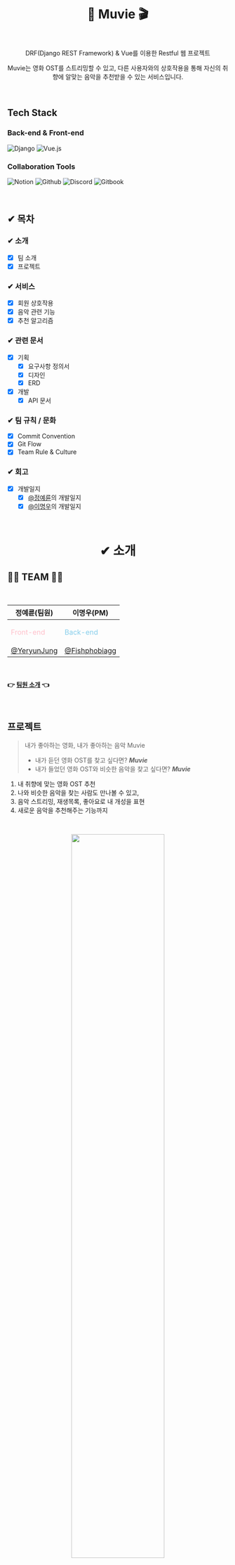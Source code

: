 <h1 align="center">🎵 Muvie 🎬</h1>
<br>
<p align="center">DRF(Django REST Framework) & Vue를 이용한 Restful 웹 프로젝트</p>
<p align="center"><a>Muvie</a>는 영화 OST를 스트리밍할 수 있고, 다른 사용자와의 상호작용을 통해 자신의 취향에 알맞는 음악을 추천받을 수 있는 서비스입니다.</p>

<br>

## Tech Stack

### Back-end & Front-end
![Django](https://img.shields.io/badge/Django-092E20.svg?&style=for-the-badge&logo=Django&logoColor=#092E20)
![Vue.js](https://img.shields.io/badge/Vue.js-4FC08D.svg?&style=for-the-badge&logo=Vue.js&logoColor=092E20)

### Collaboration Tools
![Notion](https://img.shields.io/badge/Notion-000000.svg?&style=for-the-badge&logo=Notion&logoColor=로고색상)
![Github](https://img.shields.io/badge/Github-181717.svg?&style=for-the-badge&logo=Github&logoColor=로고색상)
![Discord](https://img.shields.io/badge/Discord-5865F2.svg?&style=for-the-badge&logo=Discord&logoColor=092E20)
![Gitbook](https://img.shields.io/badge/Gitbook-3884FF.svg?&style=for-the-badge&logo=Gitbook&logoColor=092E20)

<br>

## ✔ 목차

### ✔︎ 소개
  - [X] 팀 소개
  - [X] 프로젝트
### ✔︎ 서비스
  - [X] 회원 상호작용
  - [X] 음악 관련 기능
  - [X] 추천 알고리즘
### ✔︎ 관련 문서
  - [X] 기획
    - [X] 요구사항 정의서
    - [X] 디자인
    - [X] ERD
  - [X] 개발
    - [X] API 문서

### ✔︎ 팀 규칙 / 문화
  - [X] Commit Convention
  - [X] Git Flow
  - [X] Team Rule & Culture

### ✔︎ 회고
  - [X] 개발일지
    - [X] [@정예륜](https://github.com/YeryunJung)의 개발일지
    - [X] [@이명우](https://github.com/Fishphobiagg)의 개발일지

<br>
<h1 align="center">✔ 소개</h1>

## 👩‍💻 TEAM 🧑‍💻
<br>

| 정예륜(팀원) | 이명우(PM) |
| --- | --- |
| <p align="left" style="color:pink">Front-end</p> | <p align="left" style="color:skyblue">Back-end</p> |
| [@YeryunJung](https://github.com/YeryunJung) | [@Fishphobiagg](https://github.com/Fishphobiagg) |
<br>

#### 👉 [팀원 소개](https://perfect-bluebell-dba.notion.site/Member-2eaf53660b9f47638c0edc7a2e63f147) 👈

<br>

## 프로젝트
> 내가 좋아하는 영화, 내가 좋아하는 음악 Muvie
> * 내가 듣던 영화 OST를 찾고 싶다면? ***Muvie***
> * 내가 들었던 영화 OST와 비슷한 음악을 찾고 싶다면? ***Muvie***
1. 내 취향에 맞는 영화 OST 추천
2. 나와 비슷한 음악을 찾는 사람도 만나볼 수 있고,
3. 음악 스트리밍, 재생목록, 좋아요로 내 개성을 표현
3. 새로운 음악을 추천해주는 기능까지

<br>

<p align="center"> <img src="./img/main2.gif" width="65%"/></p>


<br>
<h1 align="center">🚀 서비스
<br>
<p align="center">Muvie 기능 소개 + 핵심 알고리즘에 대한 설명
</p>
</h2>


### 1️⃣ 회원 상호작용

#### 팔로우/언팔로우/프로필 조회

> 유저 간 팔로우 및 언팔로우가 가능합니다. 또 유저 프로필 조회를 통해 상대방의 팔로워, 팔로잉, 좋아요 목록, 플레이리스트까지 확인할 수 있습니다.
<p align="center"> <img src="./img/profile.gif" width="65%"/></p>

<br>

### 2️⃣ 음악 관련 기능
#### 좋아요/스트리밍/플레이리스트

> 자신이 좋아하는 음악에 대한 좋아요 기능을 이용할 수 있습니다. 또한 음악을 스트리밍 할 수 있으며 플레이리스트에 추가해둘 수도 있습니다.
<p align="center"> <img src="./img/music.gif" width="65%"/></p>

<br>

### 3️⃣ 추천 알고리즘
사용자 입력 취향 노래 기반 추천/유사 사용자 추천/최근 이용 동향 기반 추천

> 메인 페이지에서 이용자의 취향 및 행동에 따른 노래를 추천받을 수 있습니다. 추천 알고리즘은 총 세 가지입니다.

👉 [추천 알고리즘 상세 설명](https://www.notion.so/Recommendation-algorithms-aca53ba69dac448292604dc6aff46721?pvs=4) 👈

<br>

## 관련 문서
<br>

### ✒ 기획 

#### [ERD](https://github.com/Fishphobiagg/Muvie/wiki/ERD)
#### [요구사항 정의서](https://perfect-bluebell-dba.notion.site/1e54ff56a7a34de8b57aca5876a0b84b)
#### [디자인](https://youtu.be/p1cE9T0CFCQ)

### 🛠 개발

#### [API문서](https://perfect-bluebell-dba.notion.site/API-guide-02deb57303b2493b9cdf224d3604fac8)



## 팀 규칙 / 문화

### Commit Convention

  | Type 키워드 | 사용 시점 |
| --- | --- |
| feat | 새로운 기능 추가 |
| fix | 버그 수정 |
| docs | 문서 수정 |
| style | 코드 스타일 변경 (코드 포매팅, 세미콜론 누락 등)기능 수정이 없는 경우 |
| refactor | 코드 리팩토링 |
| chore | 빌드 업무 수정, 패키지 매니저 수정 (gitignore 수정 등) |

### git flow

| 브랜치명 | 구분 | 설명 | 비고 |
| --- | --- | --- | --- |
| master | 유지 브랜치 | - 기본 브랜치 - 언제든지 배포 가능한 형태 유지 |  |
| dev | 보조 브랜치 | - feature가 모이는 통합 테스트 브랜치
- 테스트 완료 후 master로 머지
- 소스 프리징을 해결하기 위한 브랜치 | feature에서 여기로 풀리퀘스트 요청
여기서 모두 통합 후 마지막에 master로 풀리퀘스트 요청 |
| feature | 보조 브랜치 | - 기능 단위 개발 브랜치
- feature에서 개발 완료 후 dev에서 머지
- Issue list로 브랜치 생성 및 관리 | ex) feat: signup  |
| hotfix | 보조 브랜치 | - 운영중 긴급한 오류를 해결하기 위한 브랜치 |  |

### Team Rule & Culture

* 어떤 사항이든 2인 합의하에 진행
* PR / issue 작성시 템플릿 준수
* 브랜치 전략 유연하게 활용
* 문제 발생 -> 해결 -> 개발일지 작성
* 사과 금지 자책 금지
  
<br>

<h2 align="center">📝개발일지
<br>
</h2>

<br>

* 📕 [개발일지(정예륜)](https://perfect-bluebell-dba.notion.site/2961c75bb5af47a4a35a6ce27cf8e6ec)
* 📘 [개발일지(이명우)](https://perfect-bluebell-dba.notion.site/9fc715b299ee4870b366511b6d56ef95)

<br>